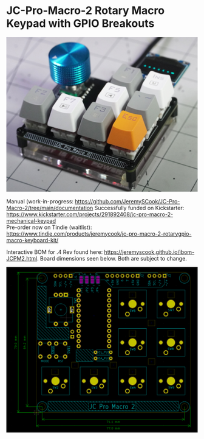 # JC-Pro-Macro-2 Rotary Macro Keypad with GPIO Breakouts

![image](JCPM2.jpg)

Manual (work-in-progress:           https://github.com/JeremySCook/JC-Pro-Macro-2/tree/main/documentation
Successfully funded on Kickstarter: https://www.kickstarter.com/projects/291892408/jc-pro-macro-2-mechanical-keypad  
Pre-order now on Tindie (waitlist): https://www.tindie.com/products/jeremycook/jc-pro-macro-2-rotarygpio-macro-keyboard-kit/

Interactive BOM for .4 Rev found here: https://jeremyscook.github.io/ibom-JCPM2.html. Board dimensions seen below.
Both are subject to change.

![image](dims.png)
